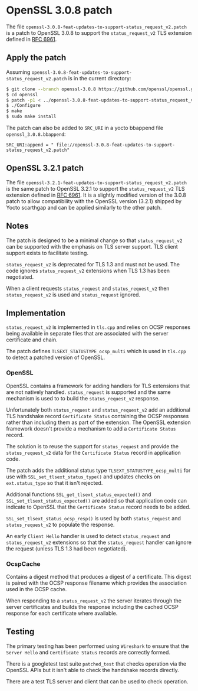 # OpenSSL 3.0.8 patch

The file `openssl-3.0.8-feat-updates-to-support-status_request_v2.patch` is a
patch to OpenSSL 3.0.8 to support the `status_request_v2` TLS extension defined
in [RFC 6961](https://datatracker.ietf.org/doc/html/rfc6961).

## Apply the patch

Assuming `openssl-3.0.8-feat-updates-to-support-status_request_v2.patch` is in
the current directory:

```sh
$ git clone --branch openssl-3.0.8 https://github.com/openssl/openssl.git
$ cd openssl
$ patch -p1 < ../openssl-3.0.8-feat-updates-to-support-status_request_v2.patch
$ ./Configure
$ make
$ sudo make install
```

The patch can also be added to `SRC_URI` in a yocto bbappend file
`openssl_3.0.8.bbappend`:

```bitbake
SRC_URI:append = " file://openssl-3.0.8-feat-updates-to-support-status_request_v2.patch"
```

## OpenSSL 3.2.1 patch
The file `openssl-3.2.1-feat-updates-to-support-status_request_v2.patch` is the same
patch to OpenSSL 3.2.1 to support the `status_request_v2` TLS extension defined
in [RFC 6961](https://datatracker.ietf.org/doc/html/rfc6961).
It is a slightly modified version of the 3.0.8 patch to allow compatibility with
the OpenSSL version (3.2.1) shipped by Yocto scarthgap and can be applied similarly
to the other patch.


## Notes

The patch is designed to be a minimal change so that `status_request_v2` can be
supported with the emphasis on TLS server support. TLS client support exists to
facilitate testing.

`status_request_v2` is deprecated for TLS 1.3 and must not be used. The code
ignores `status_request_v2` extensions when TLS 1.3 has been negotiated.

When a client requests `status_request` and `status_request_v2` then
`status_request_v2` is used and `status_request` ignored.

## Implementation

`status_request_v2` is implemented in `tls.cpp` and relies on OCSP responses
being available in separate files that are associated with the server
certificate and chain.

The patch defines `TLSEXT_STATUSTYPE_ocsp_multi` which is used in `tls.cpp` to
detect a patched version of OpenSSL.

### OpenSSL

OpenSSL contains a framework for adding handlers for TLS extensions that are not
natively handled. `status_request` is supported and the same mechanism is used
to to build the `status_request_v2` response.

Unfortunately both `status_request` and `status_request_v2` add an additional
TLS handshake record `Certificate Status` containing the OCSP responses rather
than including them as part of the extension. The OpenSSL extension framework
doesn't provide a mechanism to add a `Certificate Status` record.

The solution is to reuse the support for `status_request` and provide the
`status_request_v2` data for the `Certificate Status` record in application
code.

The patch adds the additional status type `TLSEXT_STATUSTYPE_ocsp_multi` for use
with `SSL_set_tlsext_status_type()` and updates checks on `ext.status_type` so
that it isn't rejected.

Additional functions `SSL_get_tlsext_status_expected()` and
`SSL_set_tlsext_status_expected()` are added so that application code can
indicate to OpenSSL that the `Certificate Status` record needs to be added.

`SSL_set_tlsext_status_ocsp_resp()` is used by both `status_request` and
`status_request_v2` to populate the response.

An early `Client Hello` handler is used to detect `status_request` and
`status_request_v2` extensions so that the `status_request` handler can ignore
the request (unless TLS 1.3 had been negotiated).

### OcspCache

Contains a digest method that produces a digest of a certificate. This digest
is paired with the OCSP response filename which provides the association used
in the OCSP cache.

When responding to a `status_request_v2` the server iterates through the server
certificates and builds the response including the cached OCSP response for each
certificate where available.

## Testing

The primary testing has been performed using `Wireshark` to ensure that the
`Server Hello` and `Certificate Status` records are correctly formed.

There is a googletest test suite `patched_test` that checks operation via the
OpenSSL APIs but it isn't able to check the handshake records directly.

There are a test TLS server and client that can be used to check operation.
